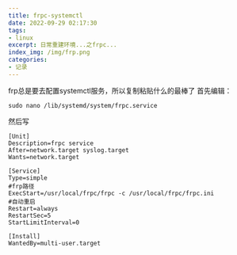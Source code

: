 ```yaml
---
title: frpc-systemctl
date: 2022-09-29 02:17:30
tags:
- linux
excerpt: 日常重建环境...之frpc...
index_img: /img/frp.png
categories: 
- 记录
---
```

frp总是要去配置systemctl服务，所以复制粘贴什么的最棒了
首先编辑：
```
sudo nano /lib/systemd/system/frpc.service
```
然后写
```
[Unit]
Description=frpc service 
After=network.target syslog.target
Wants=network.target

[Service]
Type=simple
#frp路径
ExecStart=/usr/local/frpc/frpc -c /usr/local/frpc/frpc.ini
#自动重启
Restart=always
RestartSec=5
StartLimitInterval=0

[Install]
WantedBy=multi-user.target
```
